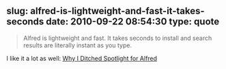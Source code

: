 slug: alfred-is-lightweight-and-fast-it-takes-seconds
date: 2010-09-22 08:54:30
type: quote
---

> Alfred is lightweight and fast. It takes seconds to install and search results are literally instant as you type.

I like it a lot as well: [Why I Ditched Spotlight for Alfred](http://www.macstories.net/mac/why-i-ditched-spotlight-for-alfred/?utm_source=feedburner&utm_medium=feed&utm_campaign=Feed%3A+macstoriesnet+%28MacStories%29&utm_content=Google+Reader)
